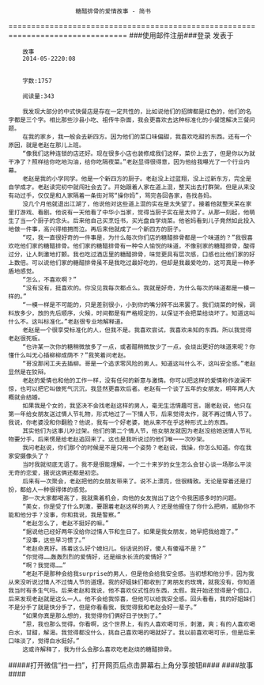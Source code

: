                        糖醋排骨的爱情故事 - 简书
================================================================================
###使用邮件注册###登录        发表于


        
        故事
        2014-05-2220:08


        字数:1757

        阅读量:343

        我发现大部分的中式快餐店是存在一定共性的，比如说他们的招牌都是红色的，他们的名字都是三个字。相比那些沙县小吃、祖传牛杂面，我会更喜欢去这种标准化的小餐馆解决三餐问题。
        在我的家乡，我一般会去新四方。因为他们的菜口味偏甜，我喜欢吃甜的东西。还有一个原因，就是老赵在那儿上班。
        “像我们这种连锁的店还好。现在很多小店也装修成我们这样，菜价上去了，但是你以为就干净了？照样给你吃地沟油，给你吃隔夜菜。”老赵显得很得意，因为他给我曝光了一个行业内幕。
        老赵是我的小学同学。他是一个新四方的厨子。老赵没上过蓝翔，没上过新东方，完全是自学成才。老赵读完初中就闯社会去了。开始跟着人家在道上混，整天出去打群架。但是从来没有动过手，仅仅是和人家隔着一条街对骂“操你妈”，骂完各回各家，各找各妈。
        没几个月他就退出江湖了，他说他对这些道上混的实在是太失望了。接着他就整天呆在家里打游戏、看剧。他说有一天他看了中华小当家，觉得当厨子实在是太帅了。从那一刻起，他萌生了当一个厨子的念头。后来他自己买烹饪书，买光盘自学烧菜。他爸妈看到儿子竟然如此投入地做一件事，高兴得相拥而泣。再后来他就成了一个新四方的厨子。
        “哎，我一直很好奇的一件事是，为什么每次你们店的糖醋排骨都是一个味道的？”我很喜欢吃他们家的糖醋排骨。他们家的糖醋排骨有一种令人愉悦的味道，不像别家的糖醋排骨，酸得过分，让人刺激地打颤。我也吃过酒店里的糖醋排骨，味觉更具有层次感，口感也比他们家的好上数倍。可以说他们家的糖醋排骨虽不是我吃过最好吃的，但却是我最爱吃的，这可真是一种矛盾地感觉。
        “怎么，不喜欢啊？”
        “没有没有，挺喜欢的。你没见我每次都点么。我就是好奇，为什么每次的味道都是一模一样的。”
        “一模一样是不可能的，只是差别很小，小到你的嘴分辨不出来罢了。我们烧菜的时候，调料放多少，放的先后顺序，火候，时间都是有严格规定的，以保证不会把菜给烧坏了。知道这叫什么不。这叫标准化。”老赵很专业地解释道。
        老赵是一个很享受标准化的人，但我不是。我喜欢尝试，我喜欢未知的东西。所以我觉得老赵很死板。
        “也许某一次你的糖稍微放多了一点，或者醋稍微放少了一点，会烧出更好的味道来呢？你懂什么叫无心插柳柳成荫不？”我笑着问老赵。
        “哥没那闲工夫去插柳。哥是一个追求零风险的男人。知道这叫什么不，这叫安全感。”老赵显然是在狡辩。
        老赵的爱情也和他的工作一样，没有任何的新意与激情。你可以把这样的爱情称作波澜不惊，也可以把它叫做死气沉沉，我显然更喜欢后者。老赵有一个谈了五年的女朋友，明年两人大概就会结婚。
        如果我是个女的，我坚决不会找老赵这样的男人，毫无生活情趣可言。据老赵说，他只在第一年给女朋友送过情人节礼物，形式地过了一下情人节，后来觉得太作，就不再过情人节了。我说，你老婆没和你翻脸？他说，我有一个好老婆，她从来不在乎这种形式上的东西。
        其实他们为这事儿吵过架。他们的第二个情人节，他女朋友就因为老赵没给她送情人节礼物要分手，后来愣是给老赵追回来了。这也是我听说过的他们唯一一次吵架。
        我问老赵说，你们那个的时候是不是只用一个姿势？老赵说，我操，你怎么知道。你在我家安摄像头了？
        当时我就彻底无语了。我不是很能理解，一个二十来岁的女生怎么会甘心谈一场那么平淡无奇的恋爱，据说这俩还都是初恋。
        后来有一次聚会，老赵把他的女朋友带来了。说不上漂亮，但很精致。无论是穿着还是打扮，都给人一种很得体的感觉。
        那一次大家都喝高了，我就乘着机会，向他的女友抛出了这个令我困惑多时的问题。
        “美女，你是受了什么刺激，要跟着老赵这样的男人？还是他握住了你什么把柄，威胁你不能和他分手？没事，你和我说，我是警察。”
        “老赵怎么了，老赵不挺好的嘛。”
        “据说他已经好两年没给你过情人节和生日了。如果是我女朋友，她早把我给蹬了。”
        “没事，这些早习惯了。”
        “老赵命真好。拣着这么好个媳妇儿。俗话说的好，傻人有傻福不是？”
        “你觉得……轰轰烈烈的爱情好，还是细水长流的爱情好？”
        “啊？我觉得……”
        “老赵不是那种会给我surprise的男人，但是他会给我安全感。当初想和他分手，因为我从来没听说过情人不过情人节的道理。我的好姐妹们都收到了男朋友的玫瑰，就我没有，你知道我当时有多生气吗。后来老赵和我说，他不喜欢仪式性的东西，太假。我开始还觉得是个借口，后来发现老赵就是这么一人。他不会给我惊喜，但他可以给我安全感。回头看看，我的好姐妹们不是分手了就是快分手了，但是你看看我，我觉得我和老赵会好一辈子。”
        “如果你真是那么想的，我觉得你们俩好日子快到了。”
        “恩，我也那么觉得。你看啊，这个世界上，有的人喜欢喝可乐，刺激，爽；有的人喜欢喝白水，甘甜，解渴。我觉得都没什么，挑自己喜欢喝的喝就好了。我以前喜欢喝可乐，但是后来口味淡了，觉得白水挺好。”
        这或许解释了，我为什么会那么喜欢吃老赵烧的糖醋排骨。
#####打开微信“扫一扫”，打开网页后点击屏幕右上角分享按钮####
        ####故事####
      